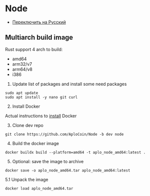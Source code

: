 # Node
*  [Переключить на Русский](https://github.com/AploCoin/Node/blob/dev/README_ru.md)
## Multiarch build image
Rust support 4 arch to build:
- amd64
- arm32/v7
- arm64/v8
- i386

1. Update list of packages and install some need packages
```
sudo apt update
sudo apt install -y nano git curl
```
2. Install Docker

Actual instructions to [install](https://docs.docker.com/engine/install/ubuntu/) Docker

3. Clone dev repo

```
git clone https://github.com/AploCoin/Node -b dev node
```
4. Build the docker image
```
docker buildx build --platform=amd64 -t aplo_node_amd64:latest .
```
5. Optional: save the image to archive
```
docker save -o aplo_node_amd64.tar aplo_node_amd64:latest
```
5.1 Unpack the image
```
docker load aplo_node_amd64.tar
```
